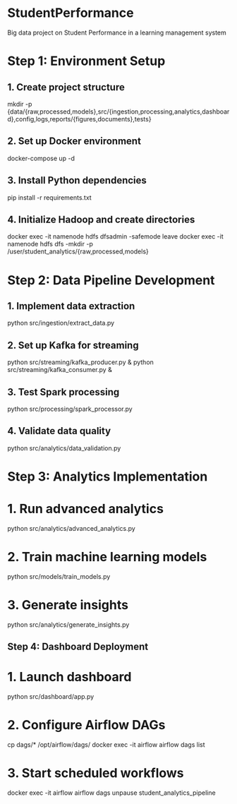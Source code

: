 # StudentPerformance
Big data project on Student Performance in a learning management system

# Step 1: Environment Setup

## 1. Create project structure
mkdir -p {data/{raw,processed,models},src/{ingestion,processing,analytics,dashboard},config,logs,reports/{figures,documents},tests}

## 2. Set up Docker environment
docker-compose up -d

## 3. Install Python dependencies
pip install -r requirements.txt

## 4. Initialize Hadoop and create directories
docker exec -it namenode hdfs dfsadmin -safemode leave
docker exec -it namenode hdfs dfs -mkdir -p /user/student_analytics/{raw,processed,models}

# Step 2: Data Pipeline Development

## 1. Implement data extraction
python src/ingestion/extract_data.py

## 2. Set up Kafka for streaming
python src/streaming/kafka_producer.py &
python src/streaming/kafka_consumer.py &

## 3. Test Spark processing
python src/processing/spark_processor.py

## 4. Validate data quality
python src/analytics/data_validation.py

# Step 3: Analytics Implementation 

# 1. Run advanced analytics
python src/analytics/advanced_analytics.py

# 2. Train machine learning models
python src/models/train_models.py

# 3. Generate insights
python src/analytics/generate_insights.py

## Step 4: Dashboard Deployment 

# 1. Launch dashboard
python src/dashboard/app.py

# 2. Configure Airflow DAGs
cp dags/* /opt/airflow/dags/
docker exec -it airflow airflow dags list

# 3. Start scheduled workflows
docker exec -it airflow airflow dags unpause student_analytics_pipeline
